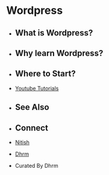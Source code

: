 # Wordpress
+ ## What is Wordpress?
+ ## Why learn Wordpress?
+ ## Where to Start?

+ [Youtube Tutorials](https://www.youtube.com/watch?v=ZwNgz_8shm4&list=PLlUrVpujUh3_PnBb1B-YOSP_oUqBL4gsh)
      
+ ## See Also

+ ## Connect 

+ [Nitish](https://www.instagram.com/ntsh_bhrdwj/)
      
+ [Dhrm](https://www.instagram.com/dharamendra__singh/)

- Curated By Dhrm
